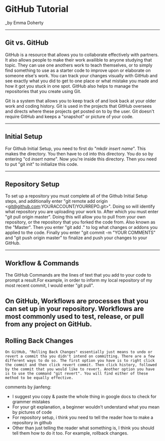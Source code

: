# GitHub Tutorial

_by Emma Doherty

---
## Git vs. GitHub

GitHub is a resource that allows you to collaborate effectively with partners. It also allows people to make their work availible to anyone studying that topic. They can use one anothers work to teach themselves, or to simply find something to use as a starter code to improve upon or elaborate on someone else's work. You can track your changes visually with GitHub and see exactly what you did to get to one place or what mistake you made and how it got you stuck in one spot. GitHub also helps to manage the repositories that you create using Git.

Git is a system that allows you to keep track of and look back at your older work and coding history. Git is used in the projects that GitHub oversees and directs where these projects get posted on to by the user. Git doesn't require GitHub and keeps a "snapshot" or picture of your code. 

---
## Initial Setup

For Github Initial Setup, you need to first do "mkdir *insert name*".
This makes the directory. You then have to cd into this directory. You do so by entering "cd *insert name*". Now you're inside this directory. Then you need to put "git init" to initialize this code. 

---
## Repository Setup

To set up a repository you must complete all of the Github Initial Setup steps, and additionally enter "git remote add origin <git@github.com:YOURACCOUNT/YOURREPO.git>". Doing so will identify what repository you are uploading your work to. 
 After which you must enter "git pull origin master". Doing this will allow you to pull from your own repository, or the repository that you forked the code from. Also known as the "Master". Then you enter "git add ." to log what changes or addons you applied to the code. Finally you enter "git commit -m "YOUR COMMENTS" and "git push origin master" to finalize and push your changes to your GitHub. 

---
## Workflow & Commands

The GitHub Commands are the lines of text that you add to your code to prompt a result.For example, in order to inform my local repository of my most recent commit, I would enter "git pull".
 
 On GitHub, Workflows are processes that you can set up in your repository. Workflows are most commonly used to test, release, or pull from any project on GitHub.
---
## Rolling Back Changes
    On GitHub, "Rolling Back Changes" essentially just means to undo or revert a commit tha you didn't intend on committing. There are a few different ways to do so. The first option you have is to right click the commit and then click revert commit. Then click history, followed by the commit that you would like to revert. Another option you have is to use the command "git revert". You will find either of these method to be equally effective. 
    
    
    
    
comments by jianfeng:
* I suggest you copy & paste the whole thing in google docs to check for grammer mistakes
* For your git explanation, a beginner wouldn't understand what you mean by pictures of code
* For repository setup, i think you need to tell the reader how to make a repository in github
* Other than just telling the reader what something is, I think you should tell them how to do it too. For example, rollback changes. 